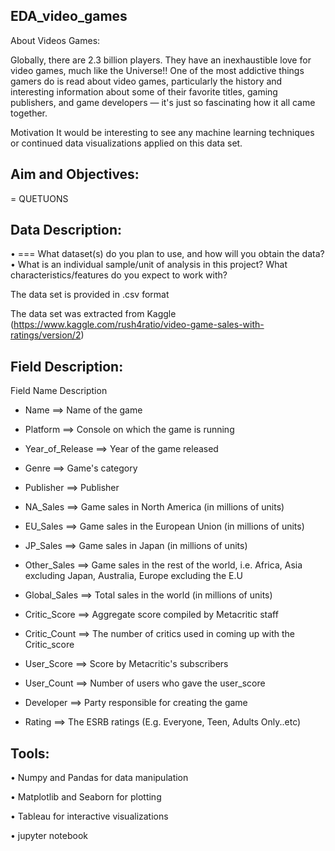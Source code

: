 ## EDA_video_games

About Videos Games:

Globally, there are 2.3 billion players. They have an inexhaustible love for video games, much like the Universe!! One of the most addictive things gamers do is read about video games, particularly the history and interesting information about some of their favorite titles, gaming publishers, and game developers — it's just so fascinating how it all came together.

Motivation
It would be interesting to see any machine learning techniques or continued data visualizations applied on this data set.


## Aim and Objectives:
= QUETUONS

## Data Description:
•	=== What dataset(s) do you plan to use, and how will you obtain the data?
•	What is an individual sample/unit of analysis in this project? What characteristics/features do you expect to work with?

The data set is provided in .csv format

The data set was extracted from Kaggle (https://www.kaggle.com/rush4ratio/video-game-sales-with-ratings/version/2)


## Field Description:


Field Name                           Description
 
 * Name                               ==> Name of the game

 * Platform	                          ==> Console on which the game is running

 * Year_of_Release                    ==> Year of the game released

 * Genre                               ==> Game's category

 * Publisher                           ==> Publisher

 * NA_Sales	                           ==> Game sales in North America (in millions of units)

 * EU_Sales	                           ==> Game sales in the European Union (in millions of units)

 * JP_Sales	                           ==> Game sales in Japan (in millions of units)

 * Other_Sales                         ==> Game sales in the rest of the world, i.e. Africa, Asia excluding Japan, Australia, Europe excluding the E.U

 * Global_Sales	                       ==> Total sales in the world (in millions of units)

 * Critic_Score                        ==> Aggregate score compiled by Metacritic staff

 * Critic_Count                         ==> The number of critics used in coming up with the Critic_score

 * User_Score                           ==> Score by Metacritic's subscribers

 * User_Count	                          ==> Number of users who gave the user_score
 
 * Developer	                           ==> Party responsible for creating the game
 
 * Rating                               ==> The ESRB ratings (E.g. Everyone, Teen, Adults Only..etc)



## Tools:

•	Numpy and Pandas for data manipulation

•	Matplotlib and Seaborn for plotting

•	Tableau for interactive visualizations

•	jupyter notebook
